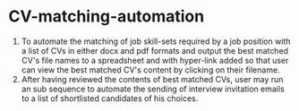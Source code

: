# CV-matching-automation
1. To automate the matching of job skill-sets required by a job position with a list of CVs in either docx and pdf formats and output the best matched CV's file names to a spreadsheet and with hyper-link added so that user can view the best matched CV's content by clicking on their filename.
2. After having reviewed the contents of best matched CVs, user may run an sub sequence to automate the sending of interview invitation emails to a list of shortlisted candidates of his choices.
